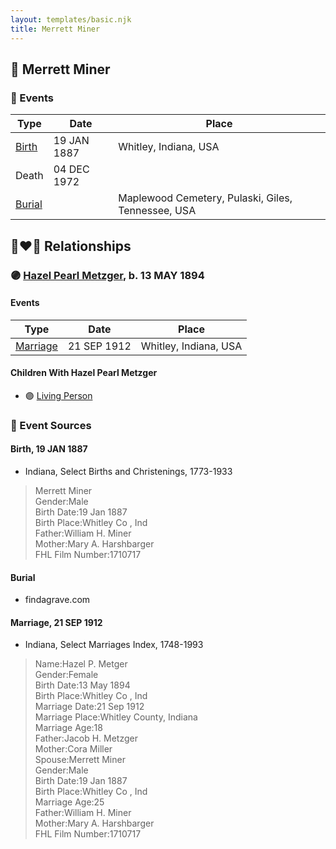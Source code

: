 ```yaml
---
layout: templates/basic.njk
title: Merrett Miner
---
```

## 🔵 Merrett Miner

### 📆 Events

Type | Date | Place
------ | ------ | ------
[Birth](#event-event-2) | 19 JAN 1887 | Whitley, Indiana, USA
Death | 04 DEC 1972 |
[Burial](#event-event-4) |  | Maplewood Cemetery, Pulaski, Giles, Tennessee, USA

## 👩‍❤️‍👨 Relationships

### 🟣 [Hazel Pearl Metzger](/people/3/32407695), b. 13 MAY 1894

#### Events

Type | Date | Place
------ | ------ | ------
[Marriage](#event-family-0-event-0) | 21 SEP 1912 | Whitley, Indiana, USA
#### Children With Hazel Pearl Metzger
* 🟣 [Living Person](/people/5/57825613)
### 📰 Event Sources

#### <a id="event-event-2"></a> Birth, 19 JAN 1887
* Indiana, Select Births and Christenings, 1773-1933
>   
  > Merrett Miner  
  > Gender:Male  
  > Birth Date:19 Jan 1887  
  > Birth Place:Whitley Co , Ind  
  > Father:William H. Miner  
  > Mother:Mary A. Harshbarger  
  > FHL Film Number:1710717

#### <a id="event-event-4"></a> Burial
* findagrave.com

#### <a id="event-family-0-event-0"></a> Marriage, 21 SEP 1912
* Indiana, Select Marriages Index, 1748-1993
>   
  > Name:Hazel P. Metger  
  > Gender:Female  
  > Birth Date:13 May 1894  
  > Birth Place:Whitley Co , Ind  
  > Marriage Date:21 Sep 1912  
  > Marriage Place:Whitley County, Indiana  
  > Marriage Age:18  
  > Father:Jacob H. Metzger  
  > Mother:Cora Miller  
  > Spouse:Merrett Miner  
  > Gender:Male  
  > Birth Date:19 Jan 1887  
  > Birth Place:Whitley Co , Ind  
  > Marriage Age:25  
  > Father:William H. Miner  
  > Mother:Mary A. Harshbarger  
  > FHL Film Number:1710717